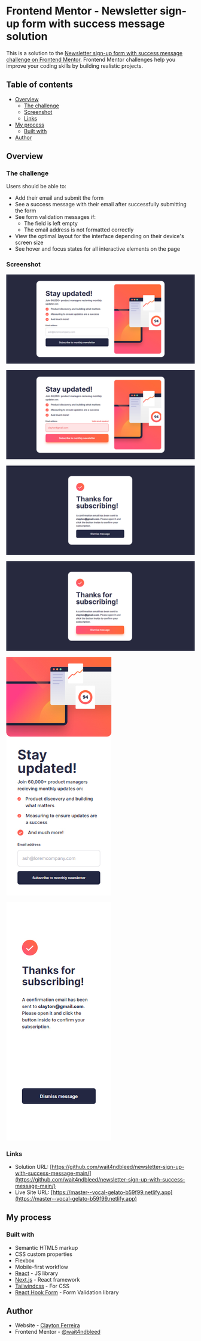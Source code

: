 # Frontend Mentor - Newsletter sign-up form with success message solution

This is a solution to the [Newsletter sign-up form with success message challenge on Frontend Mentor](https://www.frontendmentor.io/challenges/newsletter-signup-form-with-success-message-3FC1AZbNrv). Frontend Mentor challenges help you improve your coding skills by building realistic projects. 

## Table of contents

- [Overview](#overview)
  - [The challenge](#the-challenge)
  - [Screenshot](#screenshot)
  - [Links](#links)
- [My process](#my-process)
  - [Built with](#built-with)
- [Author](#author)

## Overview

### The challenge

Users should be able to:

- Add their email and submit the form
- See a success message with their email after successfully submitting the form
- See form validation messages if:
  - The field is left empty
  - The email address is not formatted correctly
- View the optimal layout for the interface depending on their device's screen size
- See hover and focus states for all interactive elements on the page

### Screenshot

![screenshot-desktop-1](./screenshot-desktop-1.jpg)

![screenshot-desktop-2](./screenshot-desktop-2.jpg)

![screenshot-desktop-3](./screenshot-desktop-3.jpg)

![screenshot-desktop-4](./screenshot-desktop-4.jpg)

![screenshot-mobile-1](./screenshot-mobile-1.jpg)

![screenshot-mobile-2](./screenshot-mobile-2.jpg)


### Links

- Solution URL: [https://github.com/wait4ndbleed/newsletter-sign-up-with-success-message-main/](https://github.com/wait4ndbleed/newsletter-sign-up-with-success-message-main/)
- Live Site URL: [https://master--vocal-gelato-b59f99.netlify.app](https://master--vocal-gelato-b59f99.netlify.app)

## My process

### Built with

- Semantic HTML5 markup
- CSS custom properties
- Flexbox
- Mobile-first workflow
- [React](https://reactjs.org/) - JS library
- [Next.js](https://nextjs.org/) - React framework
- [Tailwindcss](https://tailwindcss.com/) - For CSS
- [React Hook Form](https://react-hook-form.com/) - Form Validation library


## Author

- Website - [Clayton Ferreira](https://github.com/wait4ndbleed)
- Frontend Mentor - [@wait4ndbleed](https://www.frontendmentor.io/profile/wait4ndbleed) 

